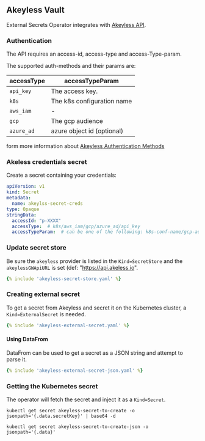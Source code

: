 ## Akeyless Vault

External Secrets Operator integrates with [Akeyless API](https://docs.akeyless.io/reference#v2).

### Authentication

The API requires an access-id, access-type and access-Type-param.

The supported auth-methods and their params are:

| accessType  | accessTypeParam                                                                                                                                                                                                                      |
| ------------- | --------------------------------------------------------------------------------------------------------------------------------------------------------------------------------------------------------------------------------- |
| `api_key`      | The access key.                                                                                                                                     |
| `k8s`         | The k8s configuration name |
| `aws_iam` |   -                                                         |
| `gcp` |      The gcp audience                                                      |
| `azure_ad` |  azure object id  (optional)                                                          |

form more information about [Akeyless Authentication Methods](https://docs.akeyless.io/docs/access-and-authentication-methods)

### Akeless credentials secret

Create a secret containing your credentials:

```yaml
apiVersion: v1
kind: Secret
metadata:
  name: akeylss-secret-creds
type: Opaque
stringData:
  accessId: "p-XXXX"
  accessType:  # k8s/aws_iam/gcp/azure_ad/api_key
  accessTypeParam:  # can be one of the following: k8s-conf-name/gcp-audience/azure-obj-id/access-key
```

### Update secret store
Be sure the `akeyless` provider is listed in the `Kind=SecretStore` and the `akeylessGWApiURL` is set (def: "https://api.akeless.io".

```yaml
{% include 'akeyless-secret-store.yaml' %}
```

### Creating external secret

To get a secret from Akeyless and secret it on the Kubernetes cluster, a `Kind=ExternalSecret` is needed.

```yaml
{% include 'akeyless-external-secret.yaml' %}
```

#### Using DataFrom

DataFrom can be used to get a secret as a JSON string and attempt to parse it.

```yaml
{% include 'akeyless-external-secret-json.yaml' %}
```

### Getting the Kubernetes secret
The operator will fetch the secret and inject it as a `Kind=Secret`.
```
kubectl get secret akeyless-secret-to-create -o jsonpath='{.data.secretKey}' | base64 -d
```

```
kubectl get secret akeyless-secret-to-create-json -o jsonpath='{.data}'
```
